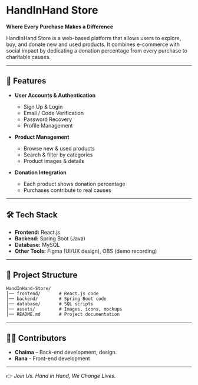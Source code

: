 # HandInHand Store

**Where Every Purchase Makes a Difference**  

HandInHand Store is a web-based platform that allows users to explore, buy, and donate new and used products. It combines e-commerce with social impact by dedicating a donation percentage from every purchase to charitable causes.  

---

## 🚀 Features  

- **User Accounts & Authentication**  
  - Sign Up & Login  
  - Email / Code Verification  
  - Password Recovery  
  - Profile Management  

- **Product Management**  
  - Browse new & used products  
  - Search & filter by categories  
  - Product images & details  

- **Donation Integration**  
  - Each product shows donation percentage  
  - Purchases contribute to real causes  

---

## 🛠️ Tech Stack  

- **Frontend:** React.js  
- **Backend:** Spring Boot (Java)  
- **Database:** MySQL   
- **Other Tools:** Figma (UI/UX design), OBS (demo recording)  

---

## 📂 Project Structure  

```
HandInHand-Store/
│── frontend/       # React.js code  
│── backend/        # Spring Boot code  
│── database/       # SQL scripts  
│── assets/         # Images, icons, mockups  
│── README.md       # Project documentation  
```

---

## 👩‍💻 Contributors  

- **Chaima** – Back-end development, design.
- **Rana** - Front-end development

---

👉 *Join Us. Hand in Hand, We Change Lives.*  
